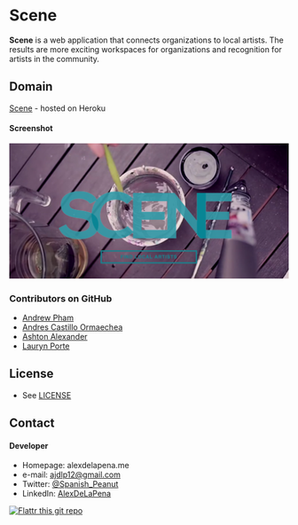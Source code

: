 Scene
======

**Scene** is a web application that connects organizations to local artists. The results are more exciting workspaces for organizations and recognition for artists in the community.

## Domain
[Scene](http://scenes.herokuapp.com) - hosted on Heroku

#### Screenshot
![Scene](https://github.com/ajdlp/ajdlp.github.io/blob/master/images/Scene.png)

### Contributors on GitHub
* [Andrew Pham](https://github.com/atp1o2)
* [Andres Castillo Ormaechea](https://github.com/ormaechea)
* [Ashton Alexander](https://github.com/thrashmandicoot)
* [Lauryn Porte](https://github.com/lporte)

## License 
* See [LICENSE](https://github.com/ajdlp/Scene/blob/master/LICENSE)


## Contact
#### Developer
* Homepage: alexdelapena.me
* e-mail: ajdlp12@gmail.com
* Twitter: [@Spanish_Peanut](https://twitter.com/spanish_peanut)
* LinkedIn: [AlexDeLaPena](https://linkedin.com/in/alexdelapena)

[![Flattr this git repo](http://api.flattr.com/button/flattr-badge-large.png)](https://flattr.com/submit/auto?user_id=username&url=https://github.com/username/sw-name&title=sw-name&language=&tags=github&category=software) 